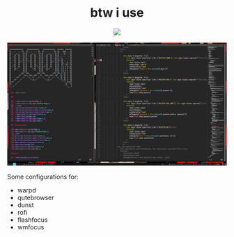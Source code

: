 <h1 align="center">btw i use</h1>
<p align="center"><img src="https://www.archlinux.org/static/logos/archlinux-logo-black-90dpi.0c696e9c0d84.png"></p>

![Screenshot](/scrot/1.png)

Some configurations  for:

* warpd
* qutebrowser
* dunst
* rofi
* flashfocus
* wmfocus
